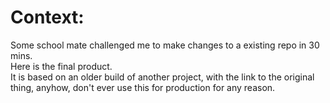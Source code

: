 # Context:
Some school mate challenged me to make changes to a existing repo in 30 mins.       
Here is the final product.          
It is based on an older build of another project, with the link to the original thing, anyhow, don't ever use this for production for any reason.
